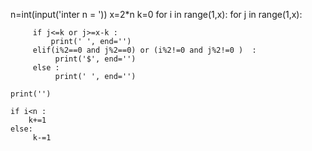 n=int(input('inter n = '))
x=2*n 
k=0
for i in range(1,x):
    for j in range(1,x):
         
         if j<=k or j>=x-k :
             print(' ', end='')
         elif(i%2==0 and j%2==0) or (i%2!=0 and j%2!=0 )  :
              print('$', end='')
         else :
              print(' ', end='')
              
    print('')
              
    if i<n :
        k+=1
    else:
         k-=1

